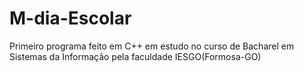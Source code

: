 # M-dia-Escolar
Primeiro programa feito em C++ em estudo no curso de Bacharel em Sistemas da Informação pela faculdade IESGO(Formosa-GO) 
